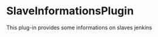 SlaveInformationsPlugin
=======================

This plug-in provides some informations on slaves jenkins
